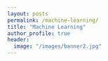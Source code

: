 ```yaml
---
layout: posts
permalink: /machine-learning/
title: "Machine Learning"
author_profile: true
header:
  image: "/images/banner2.jpg"
---
```

